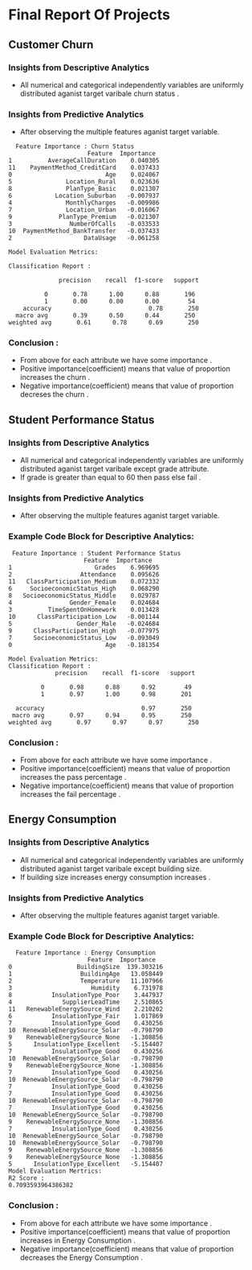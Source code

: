 # Final Report Of Projects

## Customer Churn

  ### Insights from Descriptive Analytics

  - All numerical and categorical independently variables are uniformly distributed aganist target varibale churn status .


 ### Insights from Predictive Analytics
  
  - After observing the multiple features aganist target variable.
  
  ```
    Feature Importance : Churn Status
                        Feature  Importance
  1          AverageCallDuration    0.040305
  11    PaymentMethod_CreditCard    0.037433
  0                          Age    0.024067
  5               Location_Rural    0.023636
  8               PlanType_Basic    0.021307
  6            Location_Suburban   -0.007937
  4               MonthlyCharges   -0.009986
  7               Location_Urban   -0.016067
  9             PlanType_Premium   -0.021307
  3                NumberOfCalls   -0.033533
  10  PaymentMethod_BankTransfer   -0.037433
  2                    DataUsage   -0.061258

  Model Evaluation Metrics: 

  Classification Report :

                precision    recall  f1-score   support

            0       0.78      1.00      0.88       196
            1       0.00      0.00      0.00        54
      accuracy                           0.78       250
    macro avg       0.39      0.50      0.44       250 
  weighted avg       0.61      0.78      0.69       250
```

### Conclusion :

- From above for each attribute we have some importance .
- Positive importance(coefficient) means that value of proportion increases the churn .
- Negative importance(coefficient) means that value of proportion decreses the churn .
    

## Student Performance Status

  ### Insights from Descriptive Analytics

  - All numerical and categorical independently variables are uniformly distributed aganist target varibale except grade attribute.
  - If grade is greater than equal to 60 then pass else fail .
  


  ### Insights from Predictive Analytics
  
  - After observing the multiple features aganist target variable.


  ### Example Code Block for Descriptive Analytics:
  ```
   Feature Importance : Student Performance Status
                       Feature  Importance
1                       Grades    6.969695
2                   Attendance    0.095626
11   ClassParticipation_Medium    0.072332
6     SocioeconomicStatus_High    0.068290
8   SocioeconomicStatus_Middle    0.029787
4                Gender_Female    0.024684
3          TimeSpentOnHomework    0.013428
10      ClassParticipation_Low   -0.001144
5                  Gender_Male   -0.024684
9      ClassParticipation_High   -0.077975
7      SocioeconomicStatus_Low   -0.093049
0                          Age   -0.181354

Model Evaluation Metrics:
  Classification Report :
               precision    recall  f1-score   support

           0       0.98      0.88      0.92        49
           1       0.97      1.00      0.98       201

    accuracy                           0.97       250
   macro avg       0.97      0.94      0.95       250
weighted avg       0.97      0.97      0.97       250

```

### Conclusion :
  
  - From above for each attribute we have some importance .
  - Positive importance(coefficient) means that value of proportion increases the pass percentage .
  - Negative importance(coefficient) means that value of proportion increases the fail percentage .


## Energy Consumption

  ### Insights from Descriptive Analytics

  - All numerical and categorical independently variables are uniformly distributed aganist target varibale except building size.
  - If building size increases energy consumption increases .


  ### Insights from Predictive Analytics
  
  - After observing the multiple features aganist target variable.
  
  ### Example Code Block for Descriptive Analytics:
  ```
    Feature Importance : Energy Consumption
                        Feature  Importance
0                  BuildingSize  139.303216
1                   BuildingAge   13.058449
2                   Temperature   11.107966
3                      Humidity    6.731978
8           InsulationType_Poor    3.447937
4              SupplierLeadTime    2.510865
11   RenewableEnergySource_Wind    2.210202
6           InsulationType_Fair    1.017869
7           InsulationType_Good    0.430256
10  RenewableEnergySource_Solar   -0.798790
9    RenewableEnergySource_None   -1.308856
5      InsulationType_Excellent   -5.154407
7           InsulationType_Good    0.430256
10  RenewableEnergySource_Solar   -0.798790
9    RenewableEnergySource_None   -1.308856
7           InsulationType_Good    0.430256
10  RenewableEnergySource_Solar   -0.798790
7           InsulationType_Good    0.430256
7           InsulationType_Good    0.430256
10  RenewableEnergySource_Solar   -0.798790
7           InsulationType_Good    0.430256
10  RenewableEnergySource_Solar   -0.798790
9    RenewableEnergySource_None   -1.308856
7           InsulationType_Good    0.430256
10  RenewableEnergySource_Solar   -0.798790
10  RenewableEnergySource_Solar   -0.798790
9    RenewableEnergySource_None   -1.308856
9    RenewableEnergySource_None   -1.308856
5      InsulationType_Excellent   -5.154407
Model Evaluation Mertrics:
R2 Score :
0.7093593964386382
```

### Conclusion :
  
  - From above for each attribute we have some importance .
  - Positive importance(coefficient) means that value of proportion increases in Energy Consumption .
  - Negative importance(coefficient) means that value of proportion decreases the Energy Consumption .